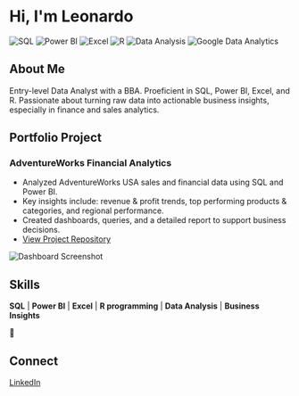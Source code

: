 # Hi, I'm Leonardo

![SQL](https://img.shields.io/badge/SQL-Skills-blue)
![Power BI](https://img.shields.io/badge/Power%20BI-Skills-yellow)
![Excel](https://img.shields.io/badge/Excel-Skills-green)
![R](https://img.shields.io/badge/R-Skills-blue)
![Data Analysis](https://img.shields.io/badge/Data%20Analysis-Skills-red)
![Google Data Analytics](https://img.shields.io/badge/Google%20Data%20Analytics-Certification-brightgreen)

## About Me
Entry-level Data Analyst with a BBA. Proeficient in SQL, Power BI, Excel, and R. Passionate about turning raw data into actionable business insights, especially in finance and sales analytics. 

## Portfolio Project
### AdventureWorks Financial Analytics
- Analyzed AdventureWorks USA sales and financial data using SQL and Power BI.
- Key insights include: revenue & profit trends, top performing products & categories, and regional performance.
- Created dashboards, queries, and a detailed report to support business decisions.
- [View Project Repository](https://github.com/Leomgama/US-Sales-Performance-AdventureWorks)

![Dashboard Screenshot](https://github.com/Leomgama/US-Sales-Performance-AdventureWorks/raw/main/Screenshots%20PowerBI/##executive%20overview.png)

  ## Skills
  **SQL** | **Power BI** | **Excel** | **R programming** | **Data Analysis** | **Business Insights**

💼 
## Connect
   [LinkedIn](https://www.linkedin.com/in/leonardo-gama-a99648279/)
